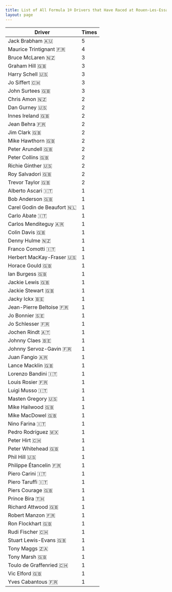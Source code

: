 ```yaml
---
title: List of All Formula 1® Drivers that Have Raced at Rouen-Les-Essarts
layout: page
---
```



| Driver | Times |
|--|--|
| Jack Brabham 🇦🇺 | 5 |
| Maurice Trintignant 🇫🇷 | 4 |
| Bruce McLaren 🇳🇿 | 3 |
| Graham Hill 🇬🇧 | 3 |
| Harry Schell 🇺🇸 | 3 |
| Jo Siffert 🇨🇭 | 3 |
| John Surtees 🇬🇧 | 3 |
| Chris Amon 🇳🇿 | 2 |
| Dan Gurney 🇺🇸 | 2 |
| Innes Ireland 🇬🇧 | 2 |
| Jean Behra 🇫🇷 | 2 |
| Jim Clark 🇬🇧 | 2 |
| Mike Hawthorn 🇬🇧 | 2 |
| Peter Arundell 🇬🇧 | 2 |
| Peter Collins 🇬🇧 | 2 |
| Richie Ginther 🇺🇸 | 2 |
| Roy Salvadori 🇬🇧 | 2 |
| Trevor Taylor 🇬🇧 | 2 |
| Alberto Ascari 🇮🇹 | 1 |
| Bob Anderson 🇬🇧 | 1 |
| Carel Godin de Beaufort 🇳🇱 | 1 |
| Carlo Abate 🇮🇹 | 1 |
| Carlos Menditeguy 🇦🇷 | 1 |
| Colin Davis 🇬🇧 | 1 |
| Denny Hulme 🇳🇿 | 1 |
| Franco Comotti 🇮🇹 | 1 |
| Herbert MacKay-Fraser 🇺🇸 | 1 |
| Horace Gould 🇬🇧 | 1 |
| Ian Burgess 🇬🇧 | 1 |
| Jackie Lewis 🇬🇧 | 1 |
| Jackie Stewart 🇬🇧 | 1 |
| Jacky Ickx 🇧🇪 | 1 |
| Jean-Pierre Beltoise 🇫🇷 | 1 |
| Jo Bonnier 🇸🇪 | 1 |
| Jo Schlesser 🇫🇷 | 1 |
| Jochen Rindt 🇦🇹 | 1 |
| Johnny Claes 🇧🇪 | 1 |
| Johnny Servoz-Gavin 🇫🇷 | 1 |
| Juan Fangio 🇦🇷 | 1 |
| Lance Macklin 🇬🇧 | 1 |
| Lorenzo Bandini 🇮🇹 | 1 |
| Louis Rosier 🇫🇷 | 1 |
| Luigi Musso 🇮🇹 | 1 |
| Masten Gregory 🇺🇸 | 1 |
| Mike Hailwood 🇬🇧 | 1 |
| Mike MacDowel 🇬🇧 | 1 |
| Nino Farina 🇮🇹 | 1 |
| Pedro Rodríguez 🇲🇽 | 1 |
| Peter Hirt 🇨🇭 | 1 |
| Peter Whitehead 🇬🇧 | 1 |
| Phil Hill 🇺🇸 | 1 |
| Philippe Étancelin 🇫🇷 | 1 |
| Piero Carini 🇮🇹 | 1 |
| Piero Taruffi 🇮🇹 | 1 |
| Piers Courage 🇬🇧 | 1 |
| Prince Bira 🇹🇭 | 1 |
| Richard Attwood 🇬🇧 | 1 |
| Robert Manzon 🇫🇷 | 1 |
| Ron Flockhart 🇬🇧 | 1 |
| Rudi Fischer 🇨🇭 | 1 |
| Stuart Lewis-Evans 🇬🇧 | 1 |
| Tony Maggs 🇿🇦 | 1 |
| Tony Marsh 🇬🇧 | 1 |
| Toulo de Graffenried 🇨🇭 | 1 |
| Vic Elford 🇬🇧 | 1 |
| Yves Cabantous 🇫🇷 | 1 |


